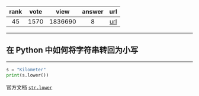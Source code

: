
| rank | vote | view | answer | url |
|:-:|:-:|:-:|:-:|:-:|
|45|1570|1836690|8| [url](http://stackoverflow.com/questions/6797984/how-to-convert-string-to-lowercase-in-python) |
***

## 在 Python 中如何将字符串转回为小写

***

```Python
s = "Kilometer"
print(s.lower())
```

官方文档 [`str.lower`](https://docs.python.org/3.4/library/stdtypes.html?highlight=str.lower#str.lower)